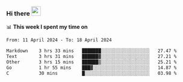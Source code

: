 ### Hi there <a href="https://www.gautamkrishnar.com/"><img src="https://media.giphy.com/media/hvRJCLFzcasrR4ia7z/giphy.gif" width="25px"></a>

📊 **This week I spent my time on**

<!--START_SECTION:waka-->

```txt
From: 11 April 2024 - To: 18 April 2024

Markdown    3 hrs 33 mins   ███████░░░░░░░░░░░░░░░░░░   27.47 %
Text        3 hrs 31 mins   ██████▓░░░░░░░░░░░░░░░░░░   27.21 %
Other       3 hrs 15 mins   ██████▒░░░░░░░░░░░░░░░░░░   25.21 %
Go          1 hr 55 mins    ███▓░░░░░░░░░░░░░░░░░░░░░   14.87 %
C           30 mins         █░░░░░░░░░░░░░░░░░░░░░░░░   03.98 %
```

<!--END_SECTION:waka-->
